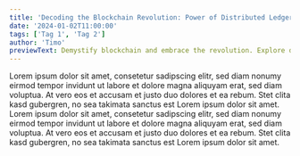 ```yaml
---
title: 'Decoding the Blockchain Revolution: Power of Distributed Ledger Technology'
date: '2024-01-02T11:00:00'
tags: ['Tag 1', 'Tag 2']
author: 'Timo'
previewText: Demystify blockchain and embrace the revolution. Explore distributed ledger technology's transformative potential and real-world applications.
---
```


Lorem ipsum dolor sit amet, consetetur sadipscing elitr, sed diam nonumy eirmod tempor invidunt ut labore et dolore magna aliquyam erat, sed diam voluptua. At vero eos et accusam et justo duo dolores et ea rebum. Stet clita kasd gubergren, no sea takimata sanctus est Lorem ipsum dolor sit amet. Lorem ipsum dolor sit amet, consetetur sadipscing elitr, sed diam nonumy eirmod tempor invidunt ut labore et dolore magna aliquyam erat, sed diam voluptua. At vero eos et accusam et justo duo dolores et ea rebum. Stet clita kasd gubergren, no sea takimata sanctus est Lorem ipsum dolor sit amet.

